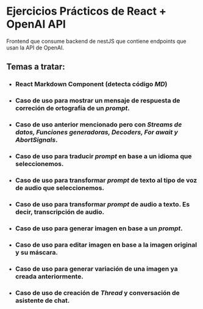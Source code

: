 # Ejercicios Prácticos de React + OpenAI API
Frontend que consume backend de nestJS que contiene endpoints que usan la API de OpenAI.


## Temas a tratar:
- ### React Markdown Component (detecta código _MD_)
- ### Caso de uso para mostrar un mensaje de respuesta de correción de ortografía de un _prompt_.
- ### Caso de uso anterior mencionado pero con _Streams de datos, Funciones generadoras, Decoders, For await y AbortSignals_.
- ### Caso de uso para traducir _prompt_ en base a un idioma que seleccionemos.
- ### Caso de uso para transformar _prompt_ de texto al tipo de voz de audio que seleccionemos.
- ### Caso de uso para transformar _prompt_ de audio a texto. Es decir, transcripción de audio.
- ### Caso de uso para generar imagen en base a un _prompt_.
- ### Caso de uso para editar imagen en base a la imagen original y su máscara.
- ### Caso de uso para generar variación de una imagen ya creada anteriormente.
- ### Caso de uso de creación de _Thread_ y conversación de asistente de chat.